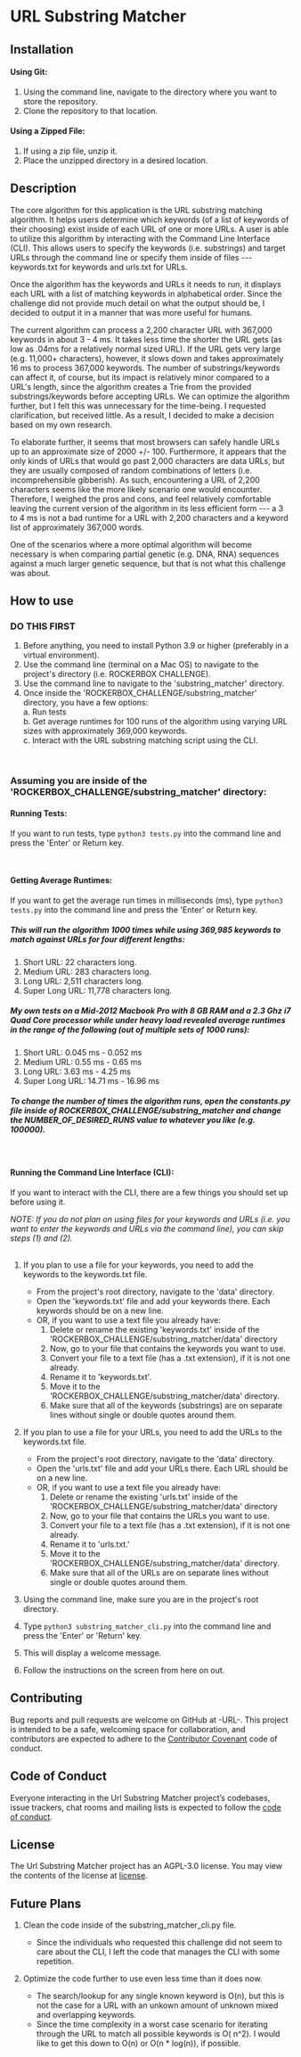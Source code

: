 # URL Substring Matcher

## Installation

#### Using Git:
1. Using the command line, navigate to the directory where you want to store the repository. 
3. Clone the repository to that location.

#### Using a Zipped File:
1. If using a zip file, unzip it.
2. Place the unzipped directory in a desired location.

## Description
The core algorithm for this application is the URL substring matching algorithm. It helps users determine which keywords (of a list of keywords of their choosing) exist inside of each URL of one or more URLs. A user is able to utilize this algorithm by interacting with the Command Line Interface (CLI). This allows users to specify the keywords (i.e. substrings) and target URLs through the command line or specify them inside of files --- keywords.txt for keywords and urls.txt for URLs.

Once the algorithm has the keywords and URLs it needs to run, it displays each URL with a list of matching keywords in alphabetical order. Since the challenge did not provide much detail on what the output should be, I decided to output it in a manner that was more useful for humans.

The current algorithm can process a 2,200 character URL with 367,000 keywords in about 3 - 4 ms. It takes less time the shorter the URL gets (as low as .04ms for a relatively normal sized URL). If the URL gets very large (e.g. 11,000+ characters), however, it slows down and takes approximately 16 ms to process 367,000 keywords. The number of substrings/keywords can affect it, of course, but its impact is relatively minor compared to a URL's length, since the algorithm creates a Trie from the provided substrings/keywords before accepting URLs. We can optimize the algorithm further, but I felt this was unnecessary for the time-being. I requested clarification, but received little. As a result, I decided to make a decision based on my own research.

To elaborate further, it seems that most browsers can safely handle URLs up to an approximate size of 2000 +/- 100. Furthermore, it appears that the only kinds of URLs that would go past 2,000 characters are data URLs, but they are usually composed of random combinations of letters (i.e. incomprehensible gibberish). As such, encountering a URL of 2,200 characters seems like the more likely scenario one would encounter. Therefore, I  weighed the pros and cons, and feel relatively comfortable leaving the current version of the algorithm in its less efficient form --- a 3 to 4 ms is not a bad runtime for a URL with 2,200 characters and a keyword list of approximately 367,000 words.

One of the scenarios where a more optimal algorithm will become necessary is when comparing partial genetic (e.g. DNA, RNA) sequences against a much larger genetic sequence, but that is not what this challenge was about.
## How to use

### DO THIS FIRST
1. Before anything, you need to install Python 3.9 or higher (preferably in a virtual environment). 
2. Use the command line (terminal on a Mac OS) to navigate to the project's directory (i.e. ROCKERBOX CHALLENGE).
3. Use the command line to navigate to the 'substring_matcher' directory.
4. Once inside the 'ROCKERBOX_CHALLENGE/substring_matcher' directory, you have a few options:
   <br>a. Run tests
   <br>b. Get average runtimes for 100 runs of the algorithm using varying URL sizes with approximately 369,000 keywords.
   <br>c. Interact with the URL substring matching script using the CLI.

<br>

### Assuming you are inside of the 'ROCKERBOX_CHALLENGE/substring_matcher' directory:

#### Running Tests:
If you want to run tests, type `python3 tests.py` into the command line and press the 'Enter' or Return key.

<br>

#### Getting Average Runtimes:
If you want to get the average run times in milliseconds (ms), type `python3 tests.py` into the command line and press the 'Enter' or Return key.

##### This will run the algorithm 1000 times while using 369,985 keywords to match against URLs for four different lengths:

1. Short URL: 22 characters long.
2. Medium URL: 283 characters long.
3. Long URL: 2,511 characters long.
4. Super Long URL: 11,778 characters long.

##### My own tests on a Mid-2012 Macbook Pro with 8 GB RAM and a 2.3 Ghz i7 Quad Core processor while under heavy load revealed average runtimes in the range of the following (out of multiple sets of 1000 runs):

1. Short URL: 0.045 ms - 0.052 ms
2. Medium URL: 0.55 ms - 0.65 ms
3. Long URL: 3.63 ms - 4.25 ms
4. Super Long URL: 14.71 ms - 16.96 ms


##### To change the number of times the algorithm runs, open the constants.py file inside of ROCKERBOX_CHALLENGE/substring_matcher and change the NUMBER_OF_DESIRED_RUNS value to whatever you like (e.g. 100000).
<br>

#### Running the Command Line Interface (CLI):
If you want to interact with the CLI, there are a few things you should set up before using it.

*NOTE: If you do not plan on using files for your keywords and URLs (i.e. you want to enter the keywords and URLs via the command line), you can skip steps (1) and (2).*
<br>
<br>

1. If you plan to use a file for your keywords, you need to add the keywords to the keywords.txt file.
   - From the project's root directory, navigate to the 'data' directory.
   - Open the 'keywords.txt' file and add your keywords there. Each keywords should be on a new line.
   - OR, if you want to use a text file you already have:
     1. Delete or rename the existing 'keywords.txt' inside of the 'ROCKERBOX_CHALLENGE/substring_matcher/data' directory
     2. Now, go to your file that contains the keywords you want to use.
     3. Convert your file to a text file (has a .txt extension), if it is not one already.
     4. Rename it to 'keywords.txt'.
     5. Move it to the 'ROCKERBOX_CHALLENGE/substring_matcher/data' directory.
     6. Make sure that all of the keywords (substrings) are on separate lines without single or double quotes around them.
   
2. If you plan to use a file for your URLs, you need to add the URLs to the keywords.txt file.
   - From the project's root directory, navigate to the 'data' directory.
   - Open the 'urls.txt' file and add your URLs there. Each URL should be on a new line.
   - OR, if you want to use a text file you already have:
     1. Delete or rename the existing 'urls.txt' inside of the 'ROCKERBOX_CHALLENGE/substring_matcher/data' directory
     2. Now, go to your file that contains the URLs you want to use.
     3. Convert your file to a text file (has a .txt extension), if it is not one already.
     4. Rename it to 'urls.txt.'
     5. Move it to the 'ROCKERBOX_CHALLENGE/substring_matcher/data' directory.
     6. Make sure that all of the URLs are on separate lines without single or double quotes around them.
   
3. Using the command line, make sure you are in the project's root directory.
4. Type `python3 substring_matcher_cli.py` into the command line and press the 'Enter' or 'Return' key.
5. This will display a welcome message.
6. Follow the instructions on the screen from here on out.

## Contributing

Bug reports and pull requests are welcome on GitHub at -URL-. This project is intended to be a safe, welcoming space for collaboration, and contributors are expected to adhere to the [Contributor Covenant](http://contributor-covenant.org) code of conduct.

## Code of Conduct

Everyone interacting in the Url Substring Matcher project’s codebases, issue trackers, chat rooms and mailing lists is expected to follow the [code of conduct](https://github.com/AAM77/rockerbox_challenge/blob/main/CODE_OF_CONDUCT.md).

## License
The Url Substring Matcher project has an AGPL-3.0 license. You may view the contents of the license at [license](https://github.com/AAM77/rockerbox_challenge/blob/main/LICENSE.md).

## Future Plans
1. Clean the code inside of the substring_matcher_cli.py file.
   - Since the individuals who requested this challenge did not seem to care about the CLI, I left the code that manages the CLI with some repetition.

2. Optimize the code further to use even less time than it does now.
   - The search/lookup for any single known keyword is O(n), but this is not the case for a URL with an unkown amount of unknown mixed and overlapping keywords.
   - Since the time complexity in a worst case scenario for iterating through the URL to match all possible keywords is O( n^2). I would like to get this down to O(n) or O(n * log(n)), if possible.